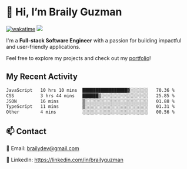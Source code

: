 # 👋 Hi, I’m Braily Guzman
[![wakatime](https://wakatime.com/badge/user/78b9a827-5162-4c58-9330-4ea970cf6de4.svg)](https://wakatime.com/@78b9a827-5162-4c58-9330-4ea970cf6de4)
![](https://komarev.com/ghpvc/?username=brailyguzman)

I'm a **Full-stack Software Engineer** with a passion for building impactful and user-friendly applications.

Feel free to explore my projects and check out my [portfolio](https://braily.dev)!


## My Recent Activity
<!--START_SECTION:waka-->

```txt
JavaScript   10 hrs 10 mins  █████████████████▓░░░░░░░   70.36 %
CSS          3 hrs 44 mins   ██████▒░░░░░░░░░░░░░░░░░░   25.85 %
JSON         16 mins         ▒░░░░░░░░░░░░░░░░░░░░░░░░   01.88 %
TypeScript   11 mins         ▒░░░░░░░░░░░░░░░░░░░░░░░░   01.31 %
Other        4 mins          ░░░░░░░░░░░░░░░░░░░░░░░░░   00.56 %
```

<!--END_SECTION:waka-->

## 📫 Contact
📧 Email: brailydev@gmail.com

🔗 LinkedIn: https://linkedin.com/in/brailyguzman
